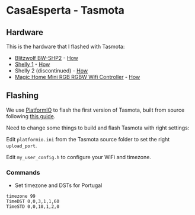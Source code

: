 # CasaEsperta - Tasmota

## Hardware

This is the hardware that I flashed with Tasmota:

* [Blitzwolf BW-SHP2](https://www.blitzwolf.com/3840W-EU-WIFI-Smart-Socket-p-244.html) - [How](https://tasmota.github.io/docs/devices/BlitzWolf-SHP2/)
* [Shelly 1](https://shelly.cloud/products/shelly-1-smart-home-automation-relay/) - [How](https://tasmota.github.io/docs/devices/Shelly-1/)
* Shelly 2 (discontinued) - [How](https://tasmota.github.io/docs/devices/Shelly-2/)
* [Magic Home Mini RGB RGBW Wifi Controller](https://pt.aliexpress.com/item/32791924935.html) - [How](https://tasmota.github.io/docs/devices/MagicHome-LED-strip-controller/)


## Flashing

We use [PlatformIO](https://platformio.org/) to flash the first version of Tasmota, built from source following [this guide](https://tasmota.github.io/docs/PlatformIO/).

Need to change some things to build and flash Tasmota with right settings:

Edit `platformio.ini` from the Tasmota source folder to set the right `upload_port`.

Edit `my_user_config.h` to configure your WiFi and timezone.


### Commands

* Set timezone and DSTs for Portugal
```
timezone 99
TimeDST 0,0,3,1,1,60
TimeSTD 0,0,10,1,2,0
```
